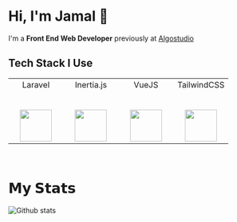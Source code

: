 # Hi, I'm Jamal 👋 

I'm a **Front End Web Developer** previously at [Algostudio](https://algostudio.net)

## Tech Stack I Use

<table>
  <tbody>
    <tr valign="top">
      <td width="25%" align="center">
        <span>Laravel</span><br><br><br>
        <img height="64px" src="https://cdn.svgporn.com/logos/laravel.svg">
      </td>
      <td width="25%" align="center">
        <span>Inertia.js</span><br><br><br>
        <img height="64px" src="https://files.jamaluddinrumi.id/inertiajs.png">
      </td>
      <td width="25%" align="center">
        <span>VueJS</span><br><br><br>
        <img height="64px" src="https://files.jamaluddinrumi.id/Vue.js_Logo_2.svg">
      </td>
      <td width="25%" align="center">
        <span>TailwindCSS</span><br><br><br>
        <img height="64px" src="https://files.jamaluddinrumi.id/tailwindcss.svg">
      </td>
    </tr>
  </tbody>
</table>

<br />

# 𝗠𝘆 𝗦𝘁𝗮𝘁𝘀

![Github stats](https://github-readme-stats.vercel.app/api?username=jamaluddinrumi&show_icons=true&hide_border=true)
